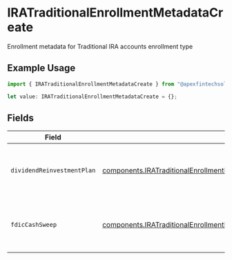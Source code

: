 # IRATraditionalEnrollmentMetadataCreate

Enrollment metadata for Traditional IRA accounts enrollment type

## Example Usage

```typescript
import { IRATraditionalEnrollmentMetadataCreate } from "@apexfintechsolutions/ascend-sdk/models/components";

let value: IRATraditionalEnrollmentMetadataCreate = {};
```

## Fields

| Field                                                                                                                                                                  | Type                                                                                                                                                                   | Required                                                                                                                                                               | Description                                                                                                                                                            | Example                                                                                                                                                                |
| ---------------------------------------------------------------------------------------------------------------------------------------------------------------------- | ---------------------------------------------------------------------------------------------------------------------------------------------------------------------- | ---------------------------------------------------------------------------------------------------------------------------------------------------------------------- | ---------------------------------------------------------------------------------------------------------------------------------------------------------------------- | ---------------------------------------------------------------------------------------------------------------------------------------------------------------------- |
| `dividendReinvestmentPlan`                                                                                                                                             | [components.IRATraditionalEnrollmentMetadataCreateDividendReinvestmentPlan](../../models/components/iratraditionalenrollmentmetadatacreatedividendreinvestmentplan.md) | :heavy_minus_sign:                                                                                                                                                     | Option to auto-enroll in Dividend Reinvestment; defaults to true                                                                                                       | DIVIDEND_REINVESTMENT_ENROLL                                                                                                                                           |
| `fdicCashSweep`                                                                                                                                                        | [components.IRATraditionalEnrollmentMetadataCreateFdicCashSweep](../../models/components/iratraditionalenrollmentmetadatacreatefdiccashsweep.md)                       | :heavy_minus_sign:                                                                                                                                                     | Option to auto-enroll in FDIC cash sweep; defaults to true                                                                                                             | FDIC_CASH_SWEEP_ENROLL                                                                                                                                                 |